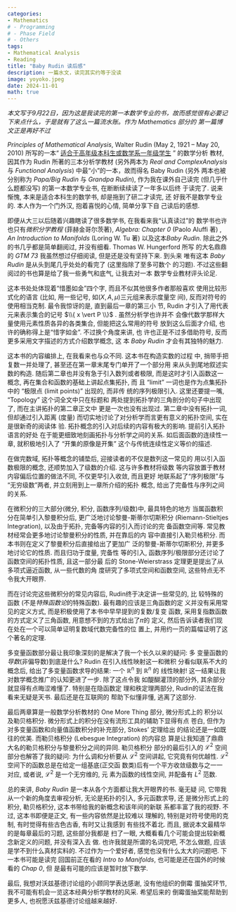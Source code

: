 ```yaml
---
categories:
- Mathematics
# - Programming
# - Phase Field
# - Others
tags:
- Mathematical Analysis
- Reading
title: "Baby Rudin 读后感"
description: 一篇水文，读完其实约等于没读
image: yoyoko.jpeg
date: 2024-11-01
math: true
---
```

*本文写于9月22日，因为这是我读完的第一本数学专业的书，故而感觉很有必要记下来点什么，于是就有了这么一篇流水账。作为 Mathematics 部分的
第一篇博文正是再好不过*
<!--more-->
*Principles of Mathematical Analysis*, Walter Rudin (May 2, 1921 – May 20, 2010) 
所写的一本“ [适合于高年级本科生或数学系一年级学生](https://www.zhihu.com/question/559683007/answer/3502165974) ”
的数学分析
教材, 因其作为 Rudin 所著的三本分析学教材 (另外两本为 *Real and ComplexAnalysis* 与 
*Functional Analysis*) 中最“小”的一本，故而得名 Baby Rudin (另外
两本也被分别称为 *Papa/Big Rudin* 与 *Grandpa Rudin*), 作为我在课外自己读完
(但几乎什么题都没写) 的第一本数学专业书, 在断断续续读了一年多以后终
于读完了. 说来惭愧, 本来是适合本科生的数学书, 却是拖到了研二才读完, 还
好我不是数学专业的. 本人作为一个门外汉, 抱着喜悦的心情, 简单分享下自
己读后的感想.

即便从大三以后随着兴趣瞎读了很多数学书, 在我看来我“认真读过”的
数学书也许也只有*微积分学教程* (菲赫金哥尔茨著), *Algebra: Chapter 0* (Paolo
Aluffi 著) , *An Introduction to Manifolds* (Loring W. Tu 著) 以及这本*Baby Rudin*.
除此之外的书几乎都是简单翻阅过, 并没有细看. Thomas W. Hungerford 所写
的大名鼎鼎的 *GTM 73* 我虽然想过仔细阅读, 但是还是没有坚持下来. 到头来
唯有这本 *Baby Rudin* 是从头到尾几乎处处的看完了 (这里指除了至多可数个
的习题). 不过这些翻阅过的书也算是给了我一些勇气和底气, 让我去对一本
数学专业教材评头论足.

这本书处处体现着“惜墨如金”四个字, 而且不似其他很多作者那般喜欢
使用比较形式化的语言 (比如, 用一些记号, 如$\left( X, A, \mu \right)$三元组来表示度量空
间), 反而对符号的使用相当克制. 最令我惊讶的是, 直到最后一章的第三小
节, Rudin 才引入了用代表元来表示集合的记号 $\\{ x \vert P \\}$ . 虽然分析学也许并不
会像代数学那样大量使用元素性质各异的各类集合, 但能把这么常用的符号
放到这么后面才介绍, 也许的确称得上是“惜字如金”. 不过换个角度来讲, 也
许也正是不过多借助符号, 反而更多采用文字描述的方式介绍数学概念, 这
本 *Baby Rudin* 才会有其独特的魅力.

这本书的内容编排上, 在我看来也与众不同. 这本书在构造实数的过程
中, 捎带手把复数一并处理了, 甚至还在第一章末尾专门单开了一个部分用
来从头到尾地叙述实数的构造. 随后第二章也并没有急于引入数列或者极限,
而是这时才引入函数这一概念, 再在集合和函数的基础上讲起点集拓扑, 而
且 “limit” 一词也是作为点集拓扑中的 “极限点 (limit points)” 出现的, 而非传
统的序列极限引入. 这里还要提一嘴, “Topology” 这个词全文中只在标题和
两处提到拓扑学的三角剖分的句子中出现了, 而在主讲拓扑的第二章正文中
更是一次也没有出现过. 第二章中没有拓扑一词, 但却通过引入距离 (度量)
而切实地讨论了对分析学而言更有意义的拓扑空间, 实在是很新奇的阅读体
验. 拓扑概念的引入对后续的内容有极大的影响. 提前引入拓扑语言的好处
在于能更细致地刻画拓扑与分析学之间的关系. 如后面函数的连续性一章,
就积极地引入了 “开集的原像是开集” 这个与传统连续性定义等价的描述.

在做完数域, 拓扑等概念的铺垫后, 迎接读者的不仅是数列这一常见的
用以引入函数极限的概念, 还顺势加入了级数的介绍. 这与许多教材将级数
等内容放置于教材内容偏后位置的做法不同, 不仅更早引入收敛, 而且更好
地联系起了“序列极限”与 “无穷级数”两者, 并立刻用到上一章所介绍的拓扑
概念, 给出了完备性与序列之间的关系.

在微积分的三大部分(微分, 积分, 函数序列/级数)中, 最具特色的地方
当属函数积分在简单引入黎曼积分后, 更广泛地讨论黎曼-斯蒂尔切斯积分
(Riemann-Stieltjes Integration), 以及由于拓扑, 完备等内容的引入而讨论的完
备函数空间等. 常见教材经常会更多地讨论黎曼积分的性质, 并在靠后的内
容中直接引入勒贝格积分. 而本书则在定义了黎曼积分后直接给出了更加广
泛的黎曼-斯蒂尔切斯积分, 并更多地讨论它的性质. 而且归功于度量, 完备性
等的引入, 函数序列/极限部分还讨论了函数空间的拓扑性质, 且这一部分最
后的 Stone-Weierstrass 定理更是提出了从多项式逼近函数, 从一些代数的角
度研究了多项式空间和函数空间, 这些特点无不令我大开眼界.

而在讨论完这些微积分的常见内容后, Rudin终于决定讲一些常见的, 比
较特殊的函数 (不是*特殊函数论*的特殊函数). 最有趣的应该是三角函数的定
义并没有采用常见的定义方式, 而是积极使用了本书中早早提到的复数/复变
函数, 采用复指数函数的方式定义了三角函数, 用意想不到的方式给出了𝜋的
定义, 然后告诉读者我们现在处在一个可以简单证明复数域代数完备性的位
置上, 并用约一页的篇幅证明了这个著名的定理.

多变量函数部分最让我印象深刻的是解决了我一个长久以来的疑问: 多
变量函数的*导数*(非偏导数)到底是什么? Rudin 在引入线性映射这一和微积
分看似联系不大的概念后, 给出了多变量函数求导的结果: 一个 $\mathbb{R}^n$ 到 $\mathbb{R}^n$ 的
线性映射! 这一结果让我对数学概念推广的认知更进了一步. 除了这点令我
如醍醐灌顶的部分外, 其余部分就显得有点晦涩难懂了. 特别是在隐函数定
理和秩定理两部分, Rudin的证法在我看来无疑是天书. 最后还是在互联网的
帮助下似懂非懂, 逃离了这部分.

最后两章算是一般数学分析教材的 One More Thing 部分, 微分形式上的
积分以及勒贝格积分. 微分形式上的积分在没有流形工具的辅助下显得有点
苍白, 但作为对多变量函数和向量值函数积分的补充部分, Stokes’ 定理给出
的结论还是一如既往的优美. 而勒贝格积分 (Lebesgue Integration) 的内容总
算是让我知道了鼎鼎大名的勒贝格积分与黎曼积分之间的异同. 勒贝格积分
部分的最后引入的 $\mathcal{L}^2$ 空间部分也解答了我的疑问: 为什么调和分析要从 $\mathcal{L}^2$
空间讲起, 它究竟有何优越性. $\mathcal{L}^2$ 空间下的函数总是在给定一组基底(正交函
数类)后有一个平方收敛级数与之一一对应, 或者说, $\mathcal{L}^2$ 是一个无穷维的, 元
素为函数的线性空间, 并配备有 $L^2$ 范数.

总的来讲, *Baby Rudin* 是一本从各个方面都让我大开眼界的书. 毫无疑
问, 它带我从一个新的角度去审视分析, 无论是拓扑的引入, 多元函数求导, 还
是微分形式上的积分, 勒贝格积分, 这本书带给我的新概念和该年间的新联
系都丰富了我的视野. 不过, 这本书即便是正文, 有一些内容依然是比较难以
理解的, 特别是对符号使用的克制, 有时觉得有些古色古香, 有时又让我感到
有些找不着北. 而且, 据说本文最精华的是每章最后的习题, 这些部分我都是
扫了一眼, 大概看看几个可能会提出较新概念新定义的问题, 并没有深入去
做. 也许我就是所谓的名词党吧, 不怎么做题, 应该是学不到什么真材实料的.
不过作为一个爱好者, 感觉也没有什么太大的问题吧. 下一本书可能是读完
回国前正在看的 *Intro to Manifolds*, 也可能是还在国外的时候看的 *Chap 0*, 但
是最有可能的应该是暂时放下数学.

最后, 我想对沃兹基德讨论组的小顾同学表达感谢, 没有他组织的倒霉
蛋抽奖环节, 我不可能有机会一览这本经典分析学教材的风采. 希望后来的
倒霉蛋抽奖能帮助到更多人, 也祝愿沃兹基德讨论组越来越好.